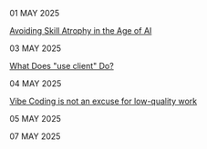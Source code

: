 01 MAY 2025

[Avoiding Skill Atrophy in the Age of AI](https://addyo.substack.com/p/avoiding-skill-atrophy-in-the-age)

03 MAY 2025

[What Does "use client" Do?](https://overreacted.io/what-does-use-client-do/)

04 MAY 2025

[Vibe Coding is not an excuse for low-quality work](https://addyo.substack.com/p/vibe-coding-is-not-an-excuse-for)

05 MAY 2025

[](https://pluralistic.net/2025/04/27/some-animals/)

07 MAY 2025

[](https://nuejs.org/blog/introducing-hyper/)